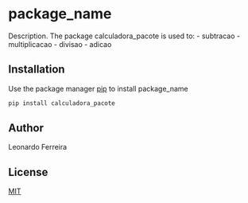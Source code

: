 # package_name

Description. 
The package calculadora_pacote is used to:
	- subtracao
	- multiplicacao
	- divisao
	- adicao

## Installation

Use the package manager [pip](https://pip.pypa.io/en/stable/) to install package_name

```bash
pip install calculadora_pacote
```


## Author
Leonardo Ferreira

## License
[MIT](https://choosealicense.com/licenses/mit/)